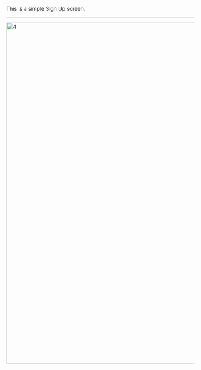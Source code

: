 This is a simple Sign Up screen.
*******************************************************************************
<img width="962" height="910" alt="4" src="https://github.com/user-attachments/assets/10dfe192-c275-447b-a3f9-ba8a8bfa4277" />
